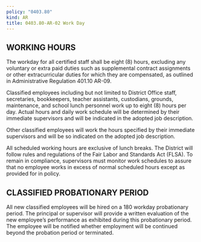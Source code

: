 ```yaml
---
policy: "0403.80"
kind: AR
title: 0403.80-AR-02 Work Day
---
```


## WORKING HOURS

The workday for all certified staff shall be eight (8) hours, excluding any voluntary or extra paid duties such as supplemental contract assignments or other extracurricular duties for which they are compensated, as outlined in Administrative Regulation 401.10 AR-09. 

Classified employees including but not limited to District Office staff, secretaries, bookkeepers, teacher assistants, custodians, grounds, maintenance, and school lunch personnel work up to eight (8) hours per day. Actual hours and daily work schedule will be determined by their immediate supervisors and will be indicated in the adopted job description.

Other classified employees will work the hours specified by their immediate supervisors and will be so indicated on the adopted job description.

All scheduled working hours are exclusive of lunch breaks. The District will follow rules and regulations of the Fair Labor and Standards Act (FLSA). To remain in compliance, supervisors must monitor work schedules to assure that no employee works in excess of normal scheduled hours except as provided for in policy.


## CLASSIFIED PROBATIONARY PERIOD

All new classified employees will be hired on a 180 workday probationary period. The principal or supervisor will provide a written evaluation of the new employee’s performance as exhibited during this probationary period. The employee will be notified whether employment will be continued beyond the probation period or terminated.
